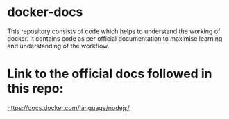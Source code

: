 # docker-docs
This repository consists of code which helps to understand the working of docker. It contains code as per official documentation to maximise learning and understanding of the workflow.
 # Link to the official docs followed in this repo:
 https://docs.docker.com/language/nodejs/
